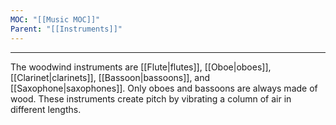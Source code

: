 ```yaml
---
MOC: "[[Music MOC]]"
Parent: "[[Instruments]]"
---
```

---

The woodwind instruments are [[Flute|flutes]], [[Oboe|oboes]], [[Clarinet|clarinets]], [[Bassoon|bassoons]], and [[Saxophone|saxophones]]. Only oboes and bassoons are always made of wood. These instruments create pitch by vibrating a column of air in different lengths.

